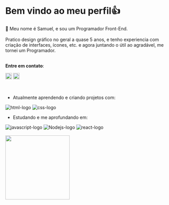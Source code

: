 # Bem vindo ao meu perfil👍

👤 Meu nome é Samuel, e sou um Programador Front-End.
<br>
<br>
Pratico design gráfico no geral a quase 5 anos, e tenho experiencia com criação de interfaces, ícones, etc. e agora juntando o útil ao agradável, me tornei um Programador.
<br>
<br>
    
**Entre em contato**:
<br>
<p>
<a href="https://www.instagram.com/smul.tm/"><img src="https://www.svgrepo.com/show/343562/instagram-social-media-network-communication-interaction-connection.svg" alt="instagram-logo" width="20px"></a>
<a href="https://www.linkedin.com/in/samuel-batista-oliveira-a2420a304/"><img src="https://www.svgrepo.com/show/343567/linkedin-network-communication-connection-internet-online.svg" alt="linkedin-logo" width="20px"></a>
</p>
<br>

- Atualmente aprendendo e criando projetos com:

<img src="https://img.shields.io/badge/HTML5-E34F26?style=for-the-badge&logo=html5&logoColor=white" alt="html-logo">
<img src="https://img.shields.io/badge/CSS3-1572B6?style=for-the-badge&logo=css3&logoColor=white" alt="css-logo">
<br>

- Estudando e me aprofundando em:
<img src="https://img.shields.io/badge/JavaScript-F7DF1E?style=for-the-badge&logo=javascript&logoColor=black" alt="javascript-logo">
<img src="https://img.shields.io/badge/Node.js-43853D?style=for-the-badge&logo=node.js&logoColor=white" alt="Nodejs-logo">
<img src="https://img.shields.io/badge/React-20232A?style=for-the-badge&logo=react&logoColor=61DAFB" alt="react-logo">

<br>
<br>

<a href="https://github.com/anuraghazra/convoychat">
  <img height=200 align="center" src="https://github-readme-stats.vercel.app/api/top-langs?username=smuldev&layout=compact&langs_count=8&card_width=320" />
</a>

